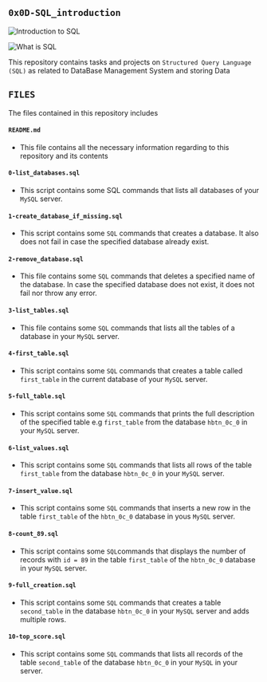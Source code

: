 ## `0x0D-SQL_introduction`

![Introduction to SQL](https://www.savannahtech.edu/wp-content/uploads/2019/09/Introduction-to-SQL.png)


![What is SQL](https://media.licdn.com/dms/image/C4D12AQEeE_fZqN5fzA/article-cover_image-shrink_600_2000/0/1601808979670?e=2147483647&v=beta&t=EsX1Ep2TNb5yJ3HvQSEGpSzlQu6SQ1PxgbMaL84IsxU)

This repository contains tasks and projects on `Structured Query Language (SQL)` as related to DataBase Management System and storing Data


## `FILES`

The files contained in this repository includes


#### `README.md`
  - This file contains all the necessary information regarding to this repository and its contents

#### `0-list_databases.sql`
  - This script contains some SQL commands that lists all databases of your `MySQL` server.

#### `1-create_database_if_missing.sql`
  - This script contains some `SQL` commands that creates a database. It also does not fail in case the specified database already exist.

#### `2-remove_database.sql`
  - This file contains some `SQL` commands that deletes a specified name of the database. In case the specified database does not exist, it does not fail nor throw any error.

#### `3-list_tables.sql`
  - This file contains some `SQL` commands that lists all the tables of a database in your `MySQL` server.

#### `4-first_table.sql`
  - This script contains some `SQL` commands that creates a table called `first_table` in the current database of your `MySQL` server.

#### `5-full_table.sql`
  - This script contains some `SQL` commands that prints the full description of the specified table e.g `first_table` from the database `hbtn_0c_0` in your `MySQL` server.

#### `6-list_values.sql`
  - This script contains some `SQL` commands that lists all rows of the table `first_table` from the database `hbtn_0c_0` in your `MySQL` server.

#### `7-insert_value.sql`
  - This script contains some `SQL` commands that inserts a new row in the table `first_table` of the `hbtn_0c_0` database in yous `MySQL` server.

#### `8-count_89.sql`
  - This script contains some `SQL`commands that displays the number of records with `id = 89` in the table `first_table` of the `hbtn_0c_0` database in your `MySQL` server.

#### `9-full_creation.sql` 
  - This script contains some `SQL` commands that creates a table `second_table` in the database `hbtn_0c_0` in your `MySQL` server and adds multiple rows.

#### `10-top_score.sql`
  - This script contains some `SQL` commands that lists all records of the table `second_table` of the database `hbtn_0c_0` in your `MySQL` in your server.

